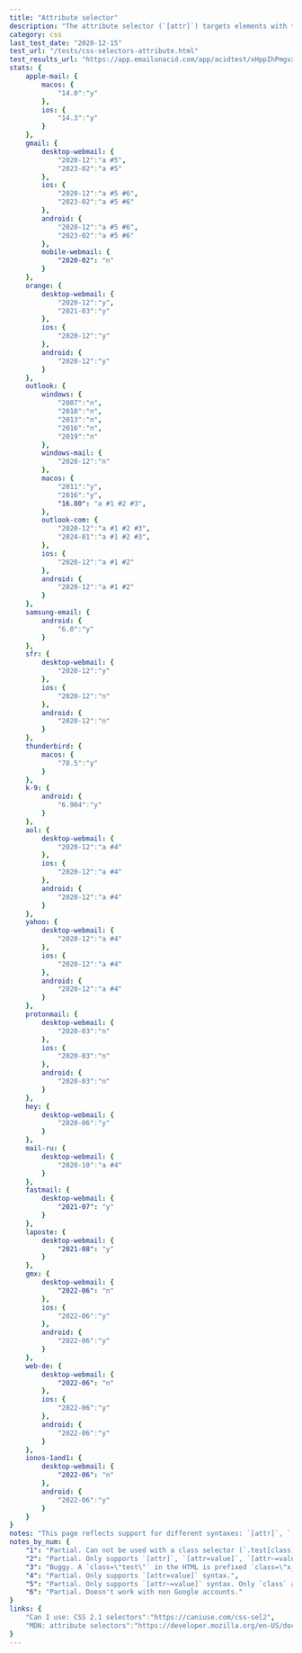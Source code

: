 ```yaml
---
title: "Attribute selector"
description: "The attribute selector (`[attr]`) targets elements with this specific attribute."
category: css
last_test_date: "2020-12-15"
test_url: "/tests/css-selectors-attribute.html"
test_results_url: "https://app.emailonacid.com/app/acidtest/xHppIhPmgvxZQPvA3geS9WGCicLxVuR87NTZu70eWaAF8/list"
stats: {
    apple-mail: {
        macos: {
            "14.0":"y"
        },
        ios: {
            "14.3":"y"
        }
    },
    gmail: {
        desktop-webmail: {
            "2020-12":"a #5",
            "2023-02":"a #5"
        },
        ios: {
            "2020-12":"a #5 #6",
            "2023-02":"a #5 #6"
        },
        android: {
            "2020-12":"a #5 #6",
            "2023-02":"a #5 #6"
        },
        mobile-webmail: {
            "2020-02": "n"
        }
    },
    orange: {
        desktop-webmail: {
            "2020-12":"y",
            "2021-03":"y"
        },
        ios: {
            "2020-12":"y"
        },
        android: {
            "2020-12":"y"
        }
    },
    outlook: {
        windows: {
            "2007":"n",
            "2010":"n",
            "2013":"n",
            "2016":"n",
            "2019":"n"
        },
        windows-mail: {
            "2020-12":"n"
        },
        macos: {
            "2011":"y",
            "2016":"y",
            "16.80": "a #1 #2 #3",
        },
        outlook-com: {
            "2020-12":"a #1 #2 #3",
            "2024-01":"a #1 #2 #3",
        },
        ios: {
            "2020-12":"a #1 #2"
        },
        android: {
            "2020-12":"a #1 #2"
        }
    },
    samsung-email: {
        android: {
            "6.0":"y"
        }
    },
    sfr: {
        desktop-webmail: {
            "2020-12":"y"
        },
        ios: {
            "2020-12":"n"
        },
        android: {
            "2020-12":"n"
        }
    },
    thunderbird: {
        macos: {
            "78.5":"y"
        }
    },
    k-9: {
		android: {
			"6.904":"y"
		}
  	},
    aol: {
        desktop-webmail: {
            "2020-12":"a #4"
        },
        ios: {
            "2020-12":"a #4"
        },
        android: {
            "2020-12":"a #4"
        }
    },
    yahoo: {
        desktop-webmail: {
            "2020-12":"a #4"
        },
        ios: {
            "2020-12":"a #4"
        },
        android: {
            "2020-12":"a #4"
        }
    },
    protonmail: {
        desktop-webmail: {
            "2020-03":"n"
        },
        ios: {
            "2020-03":"n"
        },
        android: {
            "2020-03":"n"
        }
    },
    hey: {
        desktop-webmail: {
            "2020-06":"y"
        }
    },
    mail-ru: {
        desktop-webmail: {
            "2020-10":"a #4"
        }
    },
    fastmail: {
        desktop-webmail: {
            "2021-07": "y"
        }
    },
    laposte: {
        desktop-webmail: {
            "2021-08": "y"
        }
    },
    gmx: {
        desktop-webmail: {
            "2022-06": "n"
        },
        ios: {
            "2022-06":"y"
        },
        android: {
            "2022-06":"y"
        }
    },
    web-de: {
        desktop-webmail: {
            "2022-06": "n"
        },
        ios: {
            "2022-06":"y"
        },
        android: {
            "2022-06":"y"
        }
    },
    ionos-1and1: {
        desktop-webmail: {
            "2022-06": "n"
        },
        android: {
            "2022-06":"y"
        }
    }
}
notes: "This page reflects support for different syntaxes: `[attr]`, `[attr=\"value\"]`, `[attr~=\"value\"]`, `[attr|=\"value\"]`, `[attr^=\"value\"]`, `[attr$=\"value\"]`, `[attr*=\"value\"]`."
notes_by_num: {
    "1": "Partial. Can not be used with a class selector (`.test[class]`). Must be used solo (`[class]`) or with an element selector (`td[class]`).",
    "2": "Partial. Only supports `[attr]`, `[attr=value]`, `[attr~=value]`, `[attr|=value]` syntaxes.",
    "3": "Buggy. A `class=\"test\"` in the HTML is prefixed `class=\"x_test\"`, but an attribute selector stays unprefixed `[class=\"test\"]`.",
    "4": "Partial. Only supports `[attr=value]` syntax.",
    "5": "Partial. Only supports `[attr~=value]` syntax. Only `class` as an attribute name is known to be supported.",
    "6": "Partial. Doesn't work with non Google accounts."
}
links: {
    "Can I use: CSS 2.1 selectors":"https://caniuse.com/css-sel2",
    "MDN: attribute selectors":"https://developer.mozilla.org/en-US/docs/Web/CSS/Attribute_selectors"
}
---
```


